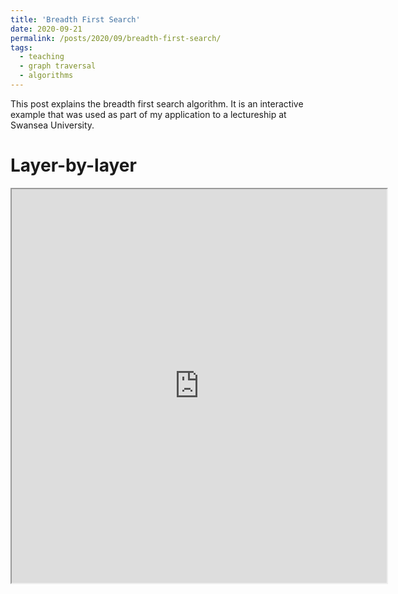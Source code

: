 ```yaml
---
title: 'Breadth First Search'
date: 2020-09-21
permalink: /posts/2020/09/breadth-first-search/
tags:
  - teaching
  - graph traversal
  - algorithms
---
```


This post explains the breadth first search algorithm. It is an interactive example that was used as part of my application to a lectureship at Swansea University.

Layer-by-layer
======

<iframe src="https://stfleming.github.io/files/blog_d3/bfs_2020/title_slide/index.html" marginwidth="0" marginheight="0" scrolling="no" width="600" height="630"></iframe>


